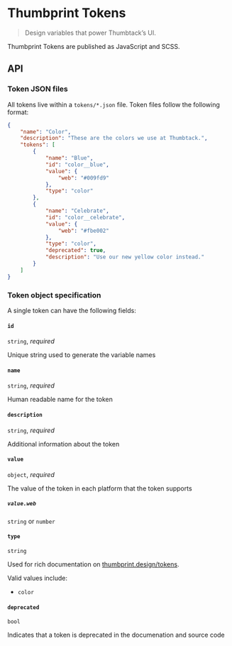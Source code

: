 # Thumbprint Tokens

> Design variables that power Thumbtack’s UI.

Thumbprint Tokens are published as JavaScript and SCSS.

## API

### Token JSON files

All tokens live within a `tokens/*.json` file. Token files follow the following format:

```json
{
    "name": "Color",
    "description": "These are the colors we use at Thumbtack.",
    "tokens": [
        {
            "name": "Blue",
            "id": "color__blue",
            "value": {
                "web": "#009fd9"
            },
            "type": "color"
        },
        {
            "name": "Celebrate",
            "id": "color__celebrate",
            "value": {
                "web": "#fbe002"
            },
            "type": "color",
            "deprecated": true,
            "description": "Use our new yellow color instead."
        }
    ]
}
```

### Token object specification

A single token can have the following fields:

#### `id`

`string`, _required_

Unique string used to generate the variable names

#### `name`

`string`, _required_

Human readable name for the token

#### `description`

`string`, _required_

Additional information about the token

#### `value`

`object`, _required_

The value of the token in each platform that the token supports

##### `value.web`

`string` or `number`

#### `type`

`string`

Used for rich documentation on [thumbprint.design/tokens](https://thumbprint.design/tokens/).

Valid values include:

-   `color`

#### `deprecated`

`bool`

Indicates that a token is deprecated in the documenation and source code
